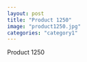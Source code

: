 ```yaml
---
layout: post
title: "Product 1250"
image: "product1250.jpg"
categories: "category1"
---
```

Product 1250
